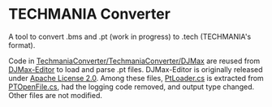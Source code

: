# TECHMANIA Converter
A tool to convert .bms and .pt (work in progress) to .tech (TECHMANIA's format).

Code in [TechmaniaConverter/TechmaniaConverter/DJMax](TechmaniaConverter/TechmaniaConverter/DJMax) are reused from [DJMax-Editor](https://github.com/hsreina/DJMax-Editor) to load and parse .pt files. DJMax-Editor is originally released under [Apache License 2.0](TechmaniaConverter/TechmaniaConverter/DJMax/LICENSE). Among these files, [PtLoader.cs](TechmaniaConverter/TechmaniaConverter/DJMax/PtLoader.cs) is extracted from [PTOpenFile.cs](https://github.com/hsreina/DJMax-Editor/blob/master/DJMaxEditor/Files/pt/PTOpenFile.cs), had the logging code removed, and output type changed. Other files are not modified.
